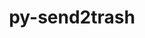 ---
title: "py-send2trash"
layout: cache
categories: [package, develop-2024-12-15]
meta: {"versions": ["1.8.3"], "compilers": ["gcc@=11.1.0", "gcc@=11.4.0", "gcc@=9.4.0", "oneapi@=2024.2.1"], "oss": ["ubuntu20.04", "ubuntu22.04"], "platforms": ["linux"], "targets": ["neoverse_v1", "neoverse_v2", "ppc64le", "x86_64_v3"], "stacks": ["data-vis-sdk", "e4s", "e4s-neoverse-v2", "e4s-neoverse_v1", "e4s-oneapi", "e4s-power", "root"], "num_specs": 7, "num_specs_by_stack": {"e4s-power": 1, "root": 7, "data-vis-sdk": 1, "e4s-neoverse_v1": 1, "e4s-neoverse-v2": 1, "e4s": 1, "e4s-oneapi": 2}}
spec_details: [{"hash": "t6uekwmofff6ctvxz5xlphwiscw74qxx", "compiler": "gcc@=9.4.0", "versions": ["1.8.3"], "os": "ubuntu20.04", "platform": "linux", "target": "ppc64le", "variants": ["build_system=python_pip"], "stacks": ["e4s-power", "root"], "size": "-", "tarball": "https://binaries.spack.io/develop-2024-12-15/build_cache/linux-ubuntu20.04-ppc64le/gcc-9.4.0/py-send2trash-1.8.3/linux-ubuntu20.04-ppc64le-gcc-9.4.0-py-send2trash-1.8.3-t6uekwmofff6ctvxz5xlphwiscw74qxx.spack"}, {"hash": "hdidbzb3shd63vyvzwyjcyr4eknaobz5", "compiler": "gcc@=11.1.0", "versions": ["1.8.3"], "os": "ubuntu20.04", "platform": "linux", "target": "x86_64_v3", "variants": ["build_system=python_pip"], "stacks": ["data-vis-sdk", "root"], "size": "-", "tarball": "https://binaries.spack.io/develop-2024-12-15/build_cache/linux-ubuntu20.04-x86_64_v3/gcc-11.1.0/py-send2trash-1.8.3/linux-ubuntu20.04-x86_64_v3-gcc-11.1.0-py-send2trash-1.8.3-hdidbzb3shd63vyvzwyjcyr4eknaobz5.spack"}, {"hash": "4aha4fnjuvh2ce4s4ipmxlgs7tfcvccu", "compiler": "gcc@=11.4.0", "versions": ["1.8.3"], "os": "ubuntu22.04", "platform": "linux", "target": "neoverse_v1", "variants": ["build_system=python_pip"], "stacks": ["e4s-neoverse_v1", "root"], "size": "-", "tarball": "https://binaries.spack.io/develop-2024-12-15/build_cache/linux-ubuntu22.04-neoverse_v1/gcc-11.4.0/py-send2trash-1.8.3/linux-ubuntu22.04-neoverse_v1-gcc-11.4.0-py-send2trash-1.8.3-4aha4fnjuvh2ce4s4ipmxlgs7tfcvccu.spack"}, {"hash": "jp5wge3awwu6o6eawvyeqn5xjdwpdbjt", "compiler": "gcc@=11.4.0", "versions": ["1.8.3"], "os": "ubuntu22.04", "platform": "linux", "target": "neoverse_v2", "variants": ["build_system=python_pip"], "stacks": ["root", "e4s-neoverse-v2"], "size": "-", "tarball": "https://binaries.spack.io/develop-2024-12-15/build_cache/linux-ubuntu22.04-neoverse_v2/gcc-11.4.0/py-send2trash-1.8.3/linux-ubuntu22.04-neoverse_v2-gcc-11.4.0-py-send2trash-1.8.3-jp5wge3awwu6o6eawvyeqn5xjdwpdbjt.spack"}, {"hash": "m35rr7zmoedlmsrsv2n2lglbkfn5jv4m", "compiler": "gcc@=11.4.0", "versions": ["1.8.3"], "os": "ubuntu22.04", "platform": "linux", "target": "x86_64_v3", "variants": ["build_system=python_pip"], "stacks": ["root", "e4s"], "size": "-", "tarball": "https://binaries.spack.io/develop-2024-12-15/build_cache/linux-ubuntu22.04-x86_64_v3/gcc-11.4.0/py-send2trash-1.8.3/linux-ubuntu22.04-x86_64_v3-gcc-11.4.0-py-send2trash-1.8.3-m35rr7zmoedlmsrsv2n2lglbkfn5jv4m.spack"}, {"hash": "yfwnsiqjtvemuzrmblprkypy4u5jifjs", "compiler": "oneapi@=2024.2.1", "versions": ["1.8.3"], "os": "ubuntu22.04", "platform": "linux", "target": "x86_64_v3", "variants": ["build_system=python_pip"], "stacks": ["e4s-oneapi", "root"], "size": "-", "tarball": "https://binaries.spack.io/develop-2024-12-15/build_cache/linux-ubuntu22.04-x86_64_v3/oneapi-2024.2.1/py-send2trash-1.8.3/linux-ubuntu22.04-x86_64_v3-oneapi-2024.2.1-py-send2trash-1.8.3-yfwnsiqjtvemuzrmblprkypy4u5jifjs.spack"}, {"hash": "tufhaiohbmcngqdwc6rouoeu5ltmxe4q", "compiler": "oneapi@=2024.2.1", "versions": ["1.8.3"], "os": "ubuntu22.04", "platform": "linux", "target": "x86_64_v3", "variants": ["build_system=python_pip"], "stacks": ["e4s-oneapi", "root"], "size": "-", "tarball": "https://binaries.spack.io/develop-2024-12-15/build_cache/linux-ubuntu22.04-x86_64_v3/oneapi-2024.2.1/py-send2trash-1.8.3/linux-ubuntu22.04-x86_64_v3-oneapi-2024.2.1-py-send2trash-1.8.3-tufhaiohbmcngqdwc6rouoeu5ltmxe4q.spack"}]
---